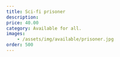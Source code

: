 ```yaml
---
title: Sci-fi prisoner
description:
price: 40.00
category: Available for all.
images: 
    - /assets/img/available/prisoner.jpg
order: 500
---
```

